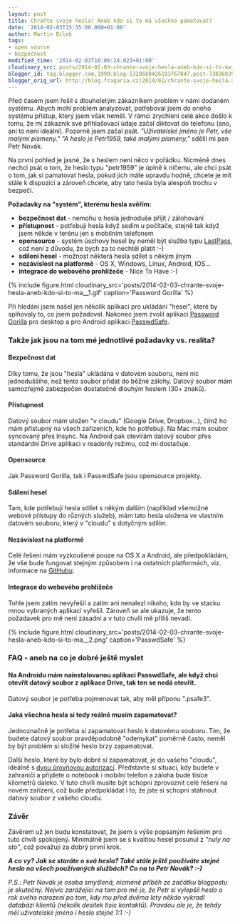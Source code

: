 ```yaml
---
layout: post
title: Chraňte svoje hesla! Aneb kdo si to má všechno pamatovat?
date: '2014-02-03T15:35:00.000+01:00'
author: Martin Bílek
tags:
- open source
- bezpečnost
modified_time: '2014-02-03T16:06:24.023+01:00'
cloudinary_src: posts/2014-02-03-chrante-svoje-hesla-aneb-kdo-si-to-ma__1.gif
blogger_id: tag:blogger.com,1999:blog-5328688426183767847.post-7303693901715937266
blogger_orig_url: http://blog.fragaria.cz/2014/02/chrante-svoje-hesla-aneb-kdo-si-to-ma.html
---
```


Před časem jsem řešil s dlouholetým zákazníkem problém v námi dodaném
systému. Abych mohl problém analyzovat, potřeboval jsem do onoho systému
přístup, který jsem však neměl. V rámci zrychlení celé akce došlo k
tomu, že mi zákazník své přihlašovací údaje začal diktovat do telefonu
(ano, ani to není ideální). Pozorně jsem začal psát. *"Uživatelské jméno
je Petr, vše malými písmeny."* *"A heslo je Petr1959, také malými
písmeny,"* sdělil mi pan Petr Novák.

Na první pohled je jasné, že s heslem není něco v pořádku. Nicméně dnes
nechci psát o tom, že heslo typu "petr1959" je úplně k ničemu, ale chci
psát o tom, jak si pamatovat hesla, pokud jich máte opravdu hodně,
chcete je mít stále k dispozici a zároveň chcete, aby tato hesla byla
alespoň trochu v bezpečí.

**Požadavky na "systém", kterému hesla svěřím:**

  - **bezpečnost dat** - nemohu o hesla jednoduše přijít / zálohování
  - **přístupnost** - potřebuji hesla když sedím u počítače, stejně tak
    když jsem někde v terénu jen s mobilním telefonem
  - **opensource** - systém úschovy hesel by neměl být služba typu
    [LastPass](https://lastpass.com/), což není z důvodu, že bych za to
    nechtěl platit :-)
  - **sdílení hesel** - možnost některá hesla sdílet s někým jiným
  - **nezávislost na platformě** - OS X, Windows, Linux, Android, IOS...
  - **integrace do webového prohlížeče** - Nice To Have
:-)

{% include figure.html cloudinary_src='posts/2014-02-03-chrante-svoje-hesla-aneb-kdo-si-to-ma__1.gif' caption='Password Gorilla' %}

Při hledání jsem našel jen několik aplikací pro ukládání "hesel", které
by splňovaly to, co jsem požadoval. Nakonec jsem zvolil aplikaci
[Password Gorilla](https://github.com/zdia/gorilla/wiki) pro desktop a
pro Android aplikaci
[PasswdSafe](https://play.google.com/store/apps/details?id=com.jefftharris.passwdsafe&hl=cs).

### Takže jak jsou na tom mé jednotlivé požadavky vs. realita?

#### Bezpečnost dat

Díky tomu, že jsou "hesla" ukládána v datovém souboru, není nic
jednoduššího, než tento soubor přidat do běžné zálohy. Datový soubor
mám samozřejmě zabezpečen dostatečně dlouhým heslem (30+ znaků).

#### Přístupnost

Datový soubor mám uložen "v cloudu" (Google Drive, Dropbox...), čímž ho
mám přístupný na všech zařízeních, kde ho potřebuji. Na Mac mám soubor
syncovaný přes Insync. Na Android pak otevírám datový soubor přes
standardní Drive aplikaci v readonly režimu, což mi dostačuje.

#### Opensource

Jak Password Gorilla, tak i PasswdSafe jsou opensource projekty.

#### Sdílení hesel

Tam, kde potřebuji hesla sdílet s někým dalším (například všemožné
webové přístupy do různých služeb), mám tato hesla uložena ve vlastním
datovém souboru, který v "cloudu" s dotyčným sdílím.

#### Nezávislost na platformě

Celé řešení mám vyzkoušené pouze na OS X a Android, ale předpokládám, že
vše bude fungovat stejným způsobem i na ostatních platformách, viz.
informace na [GitHubu](https://github.com/zdia/gorilla/wiki).

#### Integrace do webového prohlížeče

Tohle jsem zatím nevyřešil a zatím ani nenalezl nikoho, kdo by ve stacku
mnou vybraných aplikací vyřešil. Zároveň se ale ukazuje, že tento
požadavek pro mě není zásadní a v tuto chvíli mě příliš
nevadí.

{% include figure.html cloudinary_src='posts/2014-02-03-chrante-svoje-hesla-aneb-kdo-si-to-ma__2.png' caption='PasswdSafe' %}

### FAQ - aneb na co je dobré ještě myslet

#### Na Androidu mám nainstalovanou aplikaci PasswdSafe, ale když chci otevřít datový soubor z aplikace Drive, tak ten se nedá otevřít.

Datový soubor je potřeba pojmenovat tak, aby měl příponu ".psafe3".

#### Jaká všechna hesla si tedy reálně musím zapamatovat?

Jednoznačně je potřeba si zapamatovat heslo k datovému souboru. Tím, že
budete datový soubor pravděpodobně "odemykat" poměrně často, neměl by
být problém si složité heslo brzy zapamatovat.

Další heslo, které by bylo dobré si zapamatovat, je do vašeho "cloudu",
ideálně s [dvou úrovňovou
autorizací](http://en.wikipedia.org/wiki/Two-step_verification).
Představte si situaci, kdy budete v zahraničí a přijdete o notebook i
mobilní telefon a záloha bude tisíce kilometrů daleko. V tuto chvíli
musíte být schopni zprovoznit celé řešení na novém zařízení, což bude
předpokládat i to, že jste si schopni stáhnout datový soubor z vašeho
cloudu.

### Závěr

Závěrem už jen budu konstatovat, že jsem s výše popsaným řešením pro
tuto chvíli spokojený. Minimálně jsem se s kvalitou hesel posunul z
*"nuly na sto"*, což považuji za dobrý první krok.

***A co vy? Jak se staráte o svá hesla? Také stále ještě používáte
stejné heslo na všech používaných službách? Co na to Petr Novák?
:-)***

*P.S.: Petr Novák je osoba smyšlená, nicméně příběh ze začátku blogpostu
je skutečný. Nejvíc zarážející na tom pro mě je, že Petr si vylepšil
heslo o rok svého narození po tom, kdy mu před dvěma lety někdo vykradl
databázi klientů (několik desítek tisíc kontaktů). Pravdou ale je, že
tehdy měl uživatelské jméno i heslo stejné 1:1 :-)*
